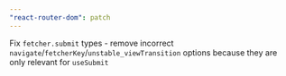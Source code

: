 ```yaml
---
"react-router-dom": patch
---
```


Fix `fetcher.submit` types - remove incorrect `navigate`/`fetcherKey`/`unstable_viewTransition` options because they are only relevant for `useSubmit`
